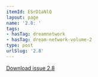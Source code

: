 ```yaml
---
itemId: ESrD1aNlQ
layout: page
name: '2.8: '
tags:
- hasTag: dreamnetwork
- hasTag: dream-network-volume-2
type: post
urlSlug: '2.8'
---
```

<a href="../files/pdfs/Volume_2/2.8-Dream-Network-Bulletin-Vol.2-No.8.pdf" download="">Download issue 2.8</a>